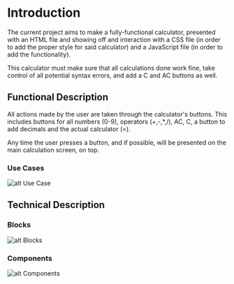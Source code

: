 # Introduction

The current project aims to make a fully-functional calculator, presented with an HTML file and showing off and interaction with a CSS file (in order to add the proper style for said calculator) and a JavaScript file (in order to add the functionality). 

This calculator must make sure that all calculations done work fine, take control of all potential syntax errors, and add a C and AC buttons as well.

## Functional Description

All actions made by the user are taken through the calculator's buttons. This includes buttons for all numbers (0-9), operators (+,-,*,/), AC, C, a button to add decimals and the actual calculator (=). 

Any time the user presses a button, and if possible, will be presented on the main calculation screen, on top. 

### Use Cases

![alt Use Case](/images/use-case.png)

## Technical Description

### Blocks

![alt Blocks](/images/blocks.png)

### Components

![alt Components](/images/component.png)
